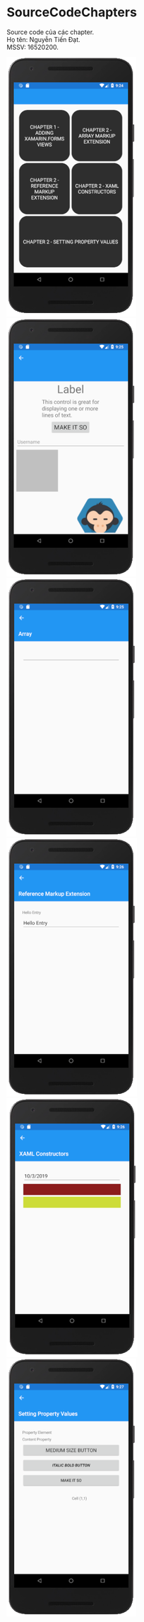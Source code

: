 # SourceCodeChapters
Source code của các chapter.
<br>Họ tên: Nguyễn Tiến Đạt.
<br>MSSV: 16520200.

![alt text](https://github.com/datnt-16520200/SourceCodeChapters/blob/master/images/MainPage.PNG)
![alt text](https://github.com/datnt-16520200/SourceCodeChapters/blob/master/images/Chap1_AddingViews.PNG)
![alt text](https://github.com/datnt-16520200/SourceCodeChapters/blob/master/images/Chap2_ArrayMarkup.PNG)
![alt text](https://github.com/datnt-16520200/SourceCodeChapters/blob/master/images/Chap2_ReferenceMarkup.PNG)
![alt text](https://github.com/datnt-16520200/SourceCodeChapters/blob/master/images/Chap2_XAMLConstructors.PNG)
![alt text](https://github.com/datnt-16520200/SourceCodeChapters/blob/master/images/Chap2_SettingProperty.PNG)
